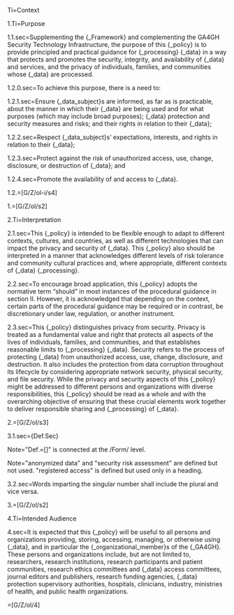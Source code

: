 Ti=Context

1.Ti=Purpose

1.1.sec=Supplementing the {_Framework} and complementing the GA4GH Security Technology Infrastructure, the purpose of this {_policy} is to provide principled and practical guidance for {_processing} {_data} in a way that protects and promotes the security, integrity, and availability of {_data} and services, and the privacy of individuals, families, and communities whose {_data} are processed.

1.2.0.sec=To achieve this purpose, there is a need to:

1.2.1.sec=Ensure {_data_subject}s are informed, as far as is practicable, about the manner in which their {_data} are being used and for what purposes (which may include broad purposes); {_data} protection and security measures and risks; and their rights in relation to their {_data};

1.2.2.sec=Respect {_data_subject}s’ expectations, interests, and rights in relation to their {_data};

1.2.3.sec=Protect against the risk of unauthorized access, use, change, disclosure, or destruction of {_data}; and

1.2.4.sec=Promote the availability of and access to {_data}.

1.2.=[G/Z/ol-i/s4]

1.=[G/Z/ol/s2]

2.Ti=Interpretation

2.1.sec=This {_policy} is intended to be flexible enough to adapt to different contexts, cultures, and countries, as well as different technologies that can impact the privacy and security of {_data}. This {_policy} also should be interpreted in a manner that acknowledges different levels of risk tolerance and community cultural practices and, where appropriate, different contexts of {_data} {_processing}.

2.2.sec=To encourage broad application, this {_policy} adopts the normative term “should” in most instances of the procedural guidance in section II. However, it is acknowledged that depending on the context, certain parts of the procedural guidance may be required or in contrast, be discretionary under law, regulation, or another instrument.

2.3.sec=This {_policy} distinguishes privacy from security. Privacy is treated as a fundamental value and right that protects all aspects of the lives of individuals, families, and communities, and that establishes reasonable limits to {_processing} {_data}. Security refers to the process of protecting {_data} from unauthorized access, use, change, disclosure, and destruction. It also includes the protection from data corruption throughout its lifecycle by considering appropriate network security, physical security, and file security. While the privacy and security aspects of this {_policy} might be addressed to different persons and organizations with diverse responsibilities, this {_policy} should be read as a whole and with the overarching objective of ensuring that these crucial elements work together to deliver responsible sharing and {_processing} of {_data}.

2.=[G/Z/ol/s3]

3.1.sec={Def.Sec}

Note="Def.=[]" is connected at the /Form/ level.

Note="anonymized data" and "security risk assessment" are defined but not used. "registered access" is defined but used only in a heading.



3.2.sec=Words imparting the singular number shall include the plural and vice versa.

3.=[G/Z/ol/s2]

4.Ti=Intended Audience

4.sec=It is expected that this {_policy} will be useful to all persons and organizations providing, storing, accessing, managing, or otherwise using {_data}, and in particular the {_organizational_member}s of the {_GA4GH}. These persons and organizations include, but are not limited to, researchers, research institutions, research participants and patient communities, research ethics committees and {_data} access committees, journal editors and publishers, research funding agencies, {_data} protection supervisory authorities, hospitals, clinicians, industry, ministries of health, and public health organizations.

=[G/Z/ol/4]
